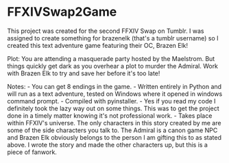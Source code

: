 # FFXIVSwap2Game

This project was created for the second FFXIV Swap on Tumblr. I was assigned to create something for brazenelk (that's a tumblr username) so I created this text adventure game featuring their OC, Brazen Elk! 

Plot: You are attending a masquerade party hosted by the Maelstrom. But things quickly get dark as you overhear a plot to murder the Admiral. Work with Brazen Elk to try and save her before it's too late!

Notes:
    - You can get 8 endings in the game.
    - Written entirely in Python and will run as a text adventure, tested on Windows where it opened in windows command prompt.
    - Compiled with pyinstaller.
    - Yes if you read my code I definitely took the lazy way out on some things. This was to get the project done in a timely matter knowing it's not professional work.
    - Takes place within FFXIV's universe. The only characters in this story created by me are some of the side characters you talk to. The Admiral is a canon game NPC and Brazen Elk obviously belongs to the person I am           gifting this to as stated above. I wrote the story and made the other characters up, but this is a piece of fanwork.
